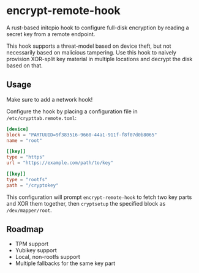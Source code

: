 # encrypt-remote-hook

A rust-based initcpio hook to configure full-disk encryption by reading a secret key from a remote endpoint.

This hook supports a threat-model based on device theft, but not necessarily based on malicious tampering. Use this hook to naively provision XOR-split key material in multiple locations and decrypt the disk based on that.

## Usage

Make sure to add a network hook!

Configure the hook by placing a configuration file in `/etc/crypttab.remote.toml`:

```toml
[device]
block = "PARTUUID=9f383516-9660-44a1-911f-f8f07d0b8065"
name = "root"

[[key]]
type = "https"
url = "https://example.com/path/to/key"

[[key]]
type = "rootfs"
path = "/cryptokey"
```

This configuration will prompt `encrypt-remote-hook` to fetch two key parts and XOR them together, then `cryptsetup` the specified block as `/dev/mapper/root`.

## Roadmap

* TPM support
* Yubikey support
* Local, non-rootfs support
* Multiple fallbacks for the same key part
